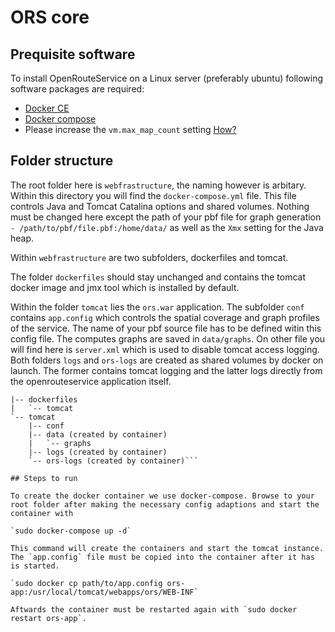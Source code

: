 # ORS core

## Prequisite software 

To install OpenRouteService on a Linux server (preferably ubuntu) following software packages are required:

- [Docker CE](https://docs.docker.com/engine/installation/linux/ubuntu/#install-using-the-repository)
- [Docker compose](https://docs.docker.com/compose/install/)
- Please increase the `vm.max_map_count` setting [How?](https://ynuxtechblog.wordpress.com/2016/01/05/getting-your-system-parameters-right-in-dockered-elasticsearch/#vm.max_map_count)

## Folder structure

The root folder here is `webfrastructure`, the naming however is arbitary. Within this directory you will find the `docker-compose.yml` file. This file
controls Java and Tomcat Catalina options and shared volumes. Nothing must be changed here except the path of your pbf file for graph generation ` - /path/to/pbf/file.pbf:/home/data/`
as well as the `Xmx` setting for the Java heap.   

Within `webfrastructure` are two subfolders, dockerfiles and tomcat. 

The folder `dockerfiles` should stay unchanged and contains the tomcat docker image and jmx tool which is installed by default. 
	
Within the folder `tomcat` lies the `ors.war` application. The subfolder `conf` contains `app.config` which controls the spatial coverage and graph profiles of the service. 
The name of your pbf source file has to be defined witin this config file. The computes graphs are saved in `data/graphs`.
On other file you will find here is `server.xml` which is used to disable tomcat access logging. Both folders `logs` and `ors-logs` are created as shared
volumes by docker on launch. The former contains tomcat logging and the latter logs directly from the openrouteservice application itself.

```webfrastructure/
|-- dockerfiles
|   `-- tomcat
`-- tomcat
    |-- conf
    |-- data (created by container)
    |   `-- graphs
    |-- logs (created by container)
    `-- ors-logs (created by container)```

## Steps to run

To create the docker container we use docker-compose. Browse to your root folder after making the necessary config adaptions and start the container with

`sudo docker-compose up -d`

This command will create the containers and start the tomcat instance. The `app.config` file must be copied into the container after it has is started.

`sudo docker cp path/to/app.config ors-app:/usr/local/tomcat/webapps/ors/WEB-INF`

Aftwards the container must be restarted again with `sudo docker restart ors-app`.
